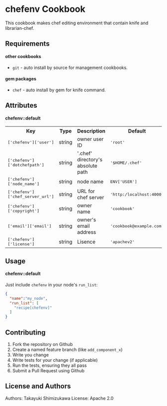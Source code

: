 chefenv Cookbook
================

This cookbook makes chef editing environment that contain knife and librarian-chef.

Requirements
------------

#### other cookbooks
- `git` - auto install by source for management cookbooks.

#### gem packages
- `chef` - auto install by gem for knife command.


Attributes
----------

#### chefenv::default
<table>
  <tr>
    <th>Key</th>
    <th>Type</th>
    <th>Description</th>
    <th>Default</th>
  </tr>
  <tr>
    <td><tt>['chefenv']['user']</tt></td>
    <td>string</td>
    <td>owner user ID</td>
    <td><tt>'root'</tt></td>
  </tr>
  <tr>
    <td><tt>['chefenv']['dotchefpath']</tt></td>
    <td>string</td>
    <td>'.chef' directory's absolute path</td>
    <td><tt>'$HOME/.chef'</tt></td>
  </tr>
  <tr>
    <td><tt>['chefenv']['node_name']</tt></td>
    <td>string</td>
    <td>node name</td>
    <td><tt>ENV['USER']</tt></td>
  </tr>
  <tr>
    <td><tt>['chefenv']['chef_server_url']</tt></td>
    <td>string</td>
    <td>URL for chef server</td>
    <td><tt>'http:/localhost:4000'</tt></td>
  </tr>
  <tr>
    <td><tt>['chefenv']['copyright']</tt></td>
    <td>string</td>
    <td>owner name</td>
    <td><tt>'cookbook'</tt></td>
  </tr>
  <tr>
    <td><tt>['email']['email']</tt></td>
    <td>string</td>
    <td>owner's email address</td>
    <td><tt>'cookbook@example.com'</tt></td>
  </tr>
  <tr>
    <td><tt>['chefenv']['license']</tt></td>
    <td>string</td>
    <td>Lisence</td>
    <td><tt>'apachev2'</tt></td>
  </tr>
</table>

Usage
-----
#### chefenv::default

Just include `chefenv` in your node's `run_list`:

```json
{
  "name":"my_node",
  "run_list": [
    "recipe[chefenv]"
  ]
}
```

Contributing
------------

1. Fork the repository on Github
2. Create a named feature branch (like `add_component_x`)
3. Write you change
4. Write tests for your change (if applicable)
5. Run the tests, ensuring they all pass
6. Submit a Pull Request using Github

License and Authors
-------------------
Authors: Takayuki Shimizukawa
License: Apache 2.0
